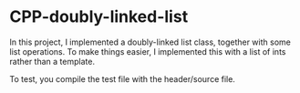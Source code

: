 # CPP-doubly-linked-list
In this project, I implemented a doubly-linked list class, together with some list operations. To make things easier, I implemented this with a list of ints rather than a template.

To test, you compile the test file with the header/source file.
